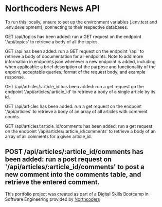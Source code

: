 # Northcoders News API

To run this locally, ensure to set up the environment variables (.env.test and .env.development), connecting to their respective databases.

GET /api/topics has been added: run a GET request on the endpoint '/api/topics' to retrieve a body of all the topics.

GET /api has been added: run a GET request on the endpoint '/api' to retrieve a body of documentation for all endpoints.
Note to add more information in endpoints.json whenever a new endpoint is added, including when applicable: a brief description of the purpose and functionality of the enpoint, acceptable queries, format of the request body, and example response.

GET /api/articles/:article_id has been added: run a get request on the endpoint '/api/articles/:article_id' to retrieve a body of a single article by its id.

GET /api/articles has been added: run a get request on the endpoint '/api/articles' to retrieve a body of an array of all articles with comment counts.

GET /api/articles/:article_id/comments has been added: run a get request on the endpoint '/api/articles/:article_id/comments' to retrieve a body of an array of all comments for a given article_id.

POST /api/articles/:article_id/comments has been added: run a post request on '/api/articles/:article_id/comments' to post a new comment into the comments table, and retrieve the entered comment.
--- 

This portfolio project was created as part of a Digital Skills Bootcamp in Software Engineering provided by [Northcoders](https://northcoders.com/)
